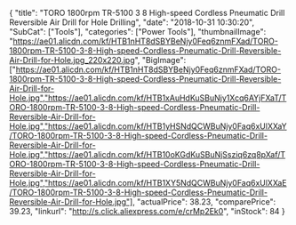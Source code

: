 {
	"title": "TORO 1800rpm TR-5100 3 8  High-speed Cordless Pneumatic Drill Reversible Air Drill for Hole Drilling",
	"date": "2018-10-31 10:30:20",
	"SubCat": ["Tools"],
	"categories": ["Power Tools"],
	"thumbnailImage": "https://ae01.alicdn.com/kf/HTB1nHT8dSBYBeNjy0Feq6znmFXad/TORO-1800rpm-TR-5100-3-8-High-speed-Cordless-Pneumatic-Drill-Reversible-Air-Drill-for-Hole.jpg_220x220.jpg",
	"BigImage": ["https://ae01.alicdn.com/kf/HTB1nHT8dSBYBeNjy0Feq6znmFXad/TORO-1800rpm-TR-5100-3-8-High-speed-Cordless-Pneumatic-Drill-Reversible-Air-Drill-for-Hole.jpg","https://ae01.alicdn.com/kf/HTB1xAuHdKuSBuNjy1Xcq6AYjFXaT/TORO-1800rpm-TR-5100-3-8-High-speed-Cordless-Pneumatic-Drill-Reversible-Air-Drill-for-Hole.jpg","https://ae01.alicdn.com/kf/HTB1yHSNdQCWBuNjy0Faq6xUlXXaY/TORO-1800rpm-TR-5100-3-8-High-speed-Cordless-Pneumatic-Drill-Reversible-Air-Drill-for-Hole.jpg","https://ae01.alicdn.com/kf/HTB10oKGdKuSBuNjSsziq6zq8pXaf/TORO-1800rpm-TR-5100-3-8-High-speed-Cordless-Pneumatic-Drill-Reversible-Air-Drill-for-Hole.jpg","https://ae01.alicdn.com/kf/HTB1XY5NdQCWBuNjy0Faq6xUlXXaE/TORO-1800rpm-TR-5100-3-8-High-speed-Cordless-Pneumatic-Drill-Reversible-Air-Drill-for-Hole.jpg"],
	"actualPrice": 38.23,
	"comparePrice": 39.23,
	"linkurl": "http://s.click.aliexpress.com/e/crMp2Ek0",
	"inStock": 84
}
